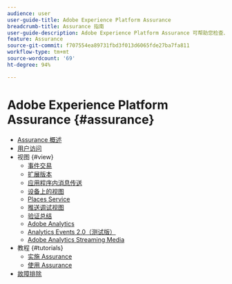 ```yaml
---
audience: user
user-guide-title: Adobe Experience Platform Assurance
breadcrumb-title: Assurance 指南
user-guide-description: Adobe Experience Platform Assurance 可帮助您检查、证明、模拟和验证您在移动应用程序中收集数据或提供体验的方式。
feature: Assurance
source-git-commit: f707554ea89731fbd3f013d6065fde27ba7fa811
workflow-type: tm+mt
source-wordcount: '69'
ht-degree: 94%

---
```



# Adobe Experience Platform Assurance {#assurance}

- [Assurance 概述](./home.md)
- [用户访问](./user-access.md)
- 视图 {#view}
   - [事件交易](./views/event-transactions.md)
   - [扩展版本](./views/extension-versions.md)
   - [应用程序内消息传送](./views/in-app-messaging.md)
   - [设备上的视图](./views/on-device-views.md)
   - [Places Service](./views/places-service.md)
   - [推送调试视图](./views/push-debug-view.md)
   - [验证总结](./views/validation-summary.md)
   - [Adobe Analytics](./views/adobe-analytics.md)
   - [Analytics Events 2.0（测试版）](./views/adobe-analytics-edge.md)
   - [Adobe Analytics Streaming Media](./views/adobe-analytics-streaming-media.md)
- 教程 {#tutorials}
   - [实施 Assurance](./tutorials/implement-assurance.md)
   - [使用 Assurance](./tutorials/using-assurance.md)
- [故障排除](./troubleshooting.md)